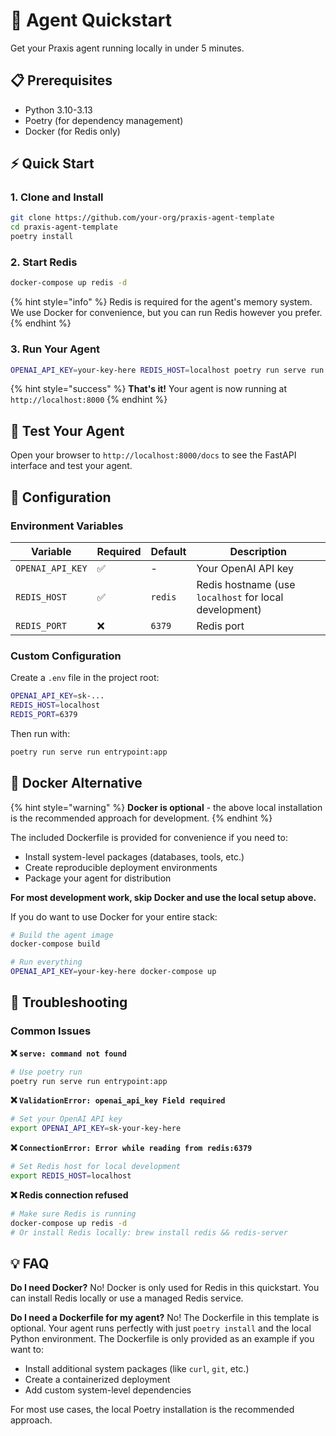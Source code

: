 # 🚀 Agent Quickstart

Get your Praxis agent running locally in under 5 minutes.

## 📋 Prerequisites

- Python 3.10-3.13
- Poetry (for dependency management)
- Docker (for Redis only)

## ⚡ Quick Start

### 1. Clone and Install

```bash
git clone https://github.com/your-org/praxis-agent-template
cd praxis-agent-template
poetry install
```

### 2. Start Redis

```bash
docker-compose up redis -d
```

{% hint style="info" %}
Redis is required for the agent's memory system. We use Docker for convenience, but you can run Redis however you prefer.
{% endhint %}

### 3. Run Your Agent

```bash
OPENAI_API_KEY=your-key-here REDIS_HOST=localhost poetry run serve run entrypoint:app
```

{% hint style="success" %}
**That's it!** Your agent is now running at `http://localhost:8000`
{% endhint %}

## 🧪 Test Your Agent

Open your browser to `http://localhost:8000/docs` to see the FastAPI interface and test your agent.

## 🔧 Configuration

### Environment Variables

| Variable           | Required | Default   | Description                                              |
| ------------------ | -------- | --------- | -------------------------------------------------------- |
| `OPENAI_API_KEY` | ✅       | -         | Your OpenAI API key                                      |
| `REDIS_HOST`     | ✅       | `redis` | Redis hostname (use `localhost` for local development) |
| `REDIS_PORT`     | ❌       | `6379`  | Redis port                                               |

### Custom Configuration

Create a `.env` file in the project root:

```bash
OPENAI_API_KEY=sk-...
REDIS_HOST=localhost
REDIS_PORT=6379
```

Then run with:

```bash
poetry run serve run entrypoint:app
```

## 🐳 Docker Alternative

{% hint style="warning" %}
**Docker is optional** - the above local installation is the recommended approach for development.
{% endhint %}

The included Dockerfile is provided for convenience if you need to:

- Install system-level packages (databases, tools, etc.)
- Create reproducible deployment environments
- Package your agent for distribution

**For most development work, skip Docker and use the local setup above.**

If you do want to use Docker for your entire stack:

```bash
# Build the agent image
docker-compose build

# Run everything
OPENAI_API_KEY=your-key-here docker-compose up
```

## 🚨 Troubleshooting

### Common Issues

**❌ `serve: command not found`**

```bash
# Use poetry run
poetry run serve run entrypoint:app
```

**❌ `ValidationError: openai_api_key Field required`**

```bash
# Set your OpenAI API key
export OPENAI_API_KEY=sk-your-key-here
```

**❌ `ConnectionError: Error while reading from redis:6379`**

```bash
# Set Redis host for local development
export REDIS_HOST=localhost
```

**❌ Redis connection refused**

```bash
# Make sure Redis is running
docker-compose up redis -d
# Or install Redis locally: brew install redis && redis-server
```

## 💡 FAQ

**Do I need Docker?**
No! Docker is only used for Redis in this quickstart. You can install Redis locally or use a managed Redis service.

**Do I need a Dockerfile for my agent?**
No! The Dockerfile in this template is optional. Your agent runs perfectly with just `poetry install` and the local Python environment. The Dockerfile is only provided as an example if you want to:

- Install additional system packages (like `curl`, `git`, etc.)
- Create a containerized deployment
- Add custom system-level dependencies

For most use cases, the local Poetry installation is the recommended approach.
